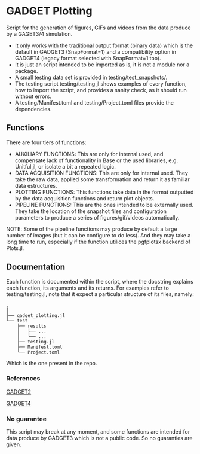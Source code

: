 # GADGET Plotting

Script for the generation of figures, GIFs and videos from the data produce by a GAGET3/4 simulation.

- It only works with the traditional output format (binary data) which is the default in GADGET3 (SnapFormat=1) and a compatibility option in GADGET4 (legacy format selected with SnapFormat=1 too).
- It is just an script intended to be imported as is, it is not a module nor a package.
- A small testing data set is provided in testing/test_snapshots/.
- The testing script testing/testing.jl shows examples of every function, how to import the script, and provides a sanity check, as it should run without errors.
- A testing/Manifest.toml and testing/Project.toml files provide the dependencies.

## Functions

There are four tiers of functions:

- AUXILIARY FUNCTIONS: This are only for internal used, and compensate lack of functionality in Base or the used libraries, e.g. Unitful.jl, or isolate a bit a repeated logic.
- DATA ACQUISITION FUNCTIONS: This are only for internal used. They take the raw data, applied some transformation and return it as familiar data estructures.
- PLOTTING FUNCTIONS: This functions take data in the format outputted by the data acquisition functions and return plot objects.
- PIPELINE FUNCTIONS: This are the ones intended to be externally used. They take the location of the snapshot files and configuration parameters to produce a series of figures/gif/videos automatically.

NOTE: Some of the pipeline functions may produce by default a large number of images (but it can be configure to do less). And they may take a long time to run, especially if the function utilices the pgfplotsx backend of Plots.jl.

## Documentation

Each function is documented within the script, where the docstring explains each function, its arguments and its returns.
For examples refer to testing/testing.jl, note that it expect a particular structure of its files, namely:

	.
	│
	├── gadget_plotting.jl
	└── test                    
        ├── results 
		│	├── ...
		│	└── ...
		├── testing.jl
		├── Manifest.toml
		└── Project.toml

Which is the one present in the repo.

### References

[GADGET2](https://wwwmpa.mpa-garching.mpg.de/gadget/)

[GADGET4](https://wwwmpa.mpa-garching.mpg.de/gadget4/)

### No guarantee

This script may break at any moment, and some functions are intended for data produce by GADGET3 which is not a public code. So no guaranties are given.